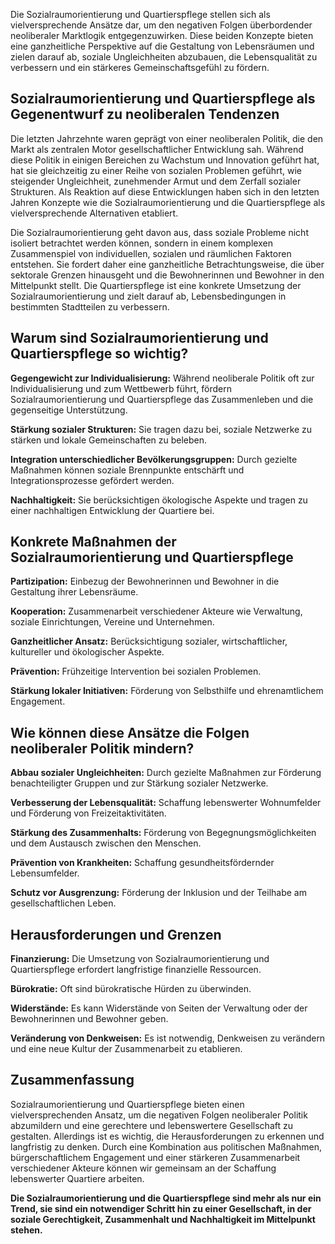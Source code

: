 Die Sozialraumorientierung und Quartierspflege stellen sich als vielversprechende Ansätze dar, um den negativen Folgen überbordender neoliberaler Marktlogik entgegenzuwirken. Diese beiden Konzepte bieten eine ganzheitliche Perspektive auf die Gestaltung von Lebensräumen und zielen darauf ab, soziale Ungleichheiten abzubauen, die Lebensqualität zu verbessern und ein stärkeres Gemeinschaftsgefühl zu fördern.

## Sozialraumorientierung und Quartierspflege als Gegenentwurf zu neoliberalen Tendenzen

Die letzten Jahrzehnte waren geprägt von einer neoliberalen Politik, die den Markt als zentralen Motor gesellschaftlicher Entwicklung sah. Während diese Politik in einigen Bereichen zu Wachstum und Innovation geführt hat, hat sie gleichzeitig zu einer Reihe von sozialen Problemen geführt, wie steigender Ungleichheit, zunehmender Armut und dem Zerfall sozialer Strukturen. Als Reaktion auf diese Entwicklungen haben sich in den letzten Jahren Konzepte wie die Sozialraumorientierung und die Quartierspflege als vielversprechende Alternativen etabliert.

Die Sozialraumorientierung geht davon aus, dass soziale Probleme nicht isoliert betrachtet werden können, sondern in einem komplexen Zusammenspiel von individuellen, sozialen und räumlichen Faktoren entstehen. Sie fordert daher eine ganzheitliche Betrachtungsweise, die über sektorale Grenzen hinausgeht und die Bewohnerinnen und Bewohner in den Mittelpunkt stellt. Die Quartierspflege ist eine konkrete Umsetzung der Sozialraumorientierung und zielt darauf ab, Lebensbedingungen in bestimmten Stadtteilen zu verbessern.

## Warum sind Sozialraumorientierung und Quartierspflege so wichtig?

**Gegengewicht zur Individualisierung:** Während neoliberale Politik oft zur Individualisierung und zum Wettbewerb führt, fördern Sozialraumorientierung und Quartierspflege das Zusammenleben und die gegenseitige Unterstützung.

**Stärkung sozialer Strukturen:** Sie tragen dazu bei, soziale Netzwerke zu stärken und lokale Gemeinschaften zu beleben.

**Integration unterschiedlicher Bevölkerungsgruppen:** Durch gezielte Maßnahmen können soziale Brennpunkte entschärft und Integrationsprozesse gefördert werden.

**Nachhaltigkeit:** Sie berücksichtigen ökologische Aspekte und tragen zu einer nachhaltigen Entwicklung der Quartiere bei.

## Konkrete Maßnahmen der Sozialraumorientierung und Quartierspflege

**Partizipation:** Einbezug der Bewohnerinnen und Bewohner in die Gestaltung ihrer Lebensräume.

**Kooperation:** Zusammenarbeit verschiedener Akteure wie Verwaltung, soziale Einrichtungen, Vereine und Unternehmen.

**Ganzheitlicher Ansatz:** Berücksichtigung sozialer, wirtschaftlicher, kultureller und ökologischer Aspekte.

**Prävention:** Frühzeitige Intervention bei sozialen Problemen.

**Stärkung lokaler Initiativen:** Förderung von Selbsthilfe und ehrenamtlichem Engagement.

## Wie können diese Ansätze die Folgen neoliberaler Politik mindern?

**Abbau sozialer Ungleichheiten:** Durch gezielte Maßnahmen zur Förderung benachteiligter Gruppen und zur Stärkung sozialer Netzwerke.

**Verbesserung der Lebensqualität:** Schaffung lebenswerter Wohnumfelder und Förderung von Freizeitaktivitäten.

**Stärkung des Zusammenhalts:** Förderung von Begegnungsmöglichkeiten und dem Austausch zwischen den Menschen.

**Prävention von Krankheiten:** Schaffung gesundheitsfördernder Lebensumfelder.

**Schutz vor Ausgrenzung:** Förderung der Inklusion und der Teilhabe am gesellschaftlichen Leben.

## Herausforderungen und Grenzen

**Finanzierung:** Die Umsetzung von Sozialraumorientierung und Quartierspflege erfordert langfristige finanzielle Ressourcen.

**Bürokratie:** Oft sind bürokratische Hürden zu überwinden.

**Widerstände:** Es kann Widerstände von Seiten der Verwaltung oder der Bewohnerinnen und Bewohner geben.

**Veränderung von Denkweisen:** Es ist notwendig, Denkweisen zu verändern und eine neue Kultur der Zusammenarbeit zu etablieren.

## Zusammenfassung

Sozialraumorientierung und Quartierspflege bieten einen vielversprechenden Ansatz, um die negativen Folgen neoliberaler Politik abzumildern und eine gerechtere und lebenswertere Gesellschaft zu gestalten. Allerdings ist es wichtig, die Herausforderungen zu erkennen und langfristig zu denken. Durch eine Kombination aus politischen Maßnahmen, bürgerschaftlichem Engagement und einer stärkeren Zusammenarbeit verschiedener Akteure können wir gemeinsam an der Schaffung lebenswerter Quartiere arbeiten.

**Die Sozialraumorientierung und die Quartierspflege sind mehr als nur ein Trend, sie sind ein notwendiger Schritt hin zu einer Gesellschaft, in der soziale Gerechtigkeit, Zusammenhalt und Nachhaltigkeit im Mittelpunkt stehen.**

